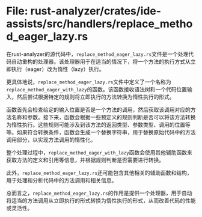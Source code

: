 # File: rust-analyzer/crates/ide-assists/src/handlers/replace_method_eager_lazy.rs

在rust-analyzer的源代码中，`replace_method_eager_lazy.rs`文件是一个处理代码自动重构的处理器。该处理器用于在适当的情况下，将一个方法的执行方式从立即执行（eager）改为惰性（lazy）执行。

更具体地说，`replace_method_eager_lazy.rs`文件中定义了一个名称为`replace_method_eager_with_lazy`的函数。该函数接收语法树和一个代码位置输入，然后尝试根据特定的规则将立即执行的方法转换为惰性执行的形式。

函数首先会检查给定的输入位置是否是一个方法的调用，然后获取该调用对应的方法名称和参数。接下来，函数会根据一些预定义的规则判断是否可以将该方法转换为惰性执行。这些规则可能涉及到该方法的返回类型、参数类型、调用的位置等等。如果符合转换条件，函数会生成一个替换字符串，用于替换原始代码中的方法调用部分，以实现方法调用的惰性化。

整个处理过程中，`replace_method_eager_with_lazy`函数会使用其他辅助函数来获取方法的定义和引用等信息，并根据规则判断是否需要进行转换。

此外，`replace_method_eager_lazy.rs`还可能包含其他相关的辅助函数和结构，用于处理和分析代码中的方法调用和相关信息。

总而言之，`replace_method_eager_lazy.rs`的作用是提供一个处理器，用于自动将适当的方法调用从立即执行的形式转换为惰性执行的形式，从而改善代码的性能或灵活性。

